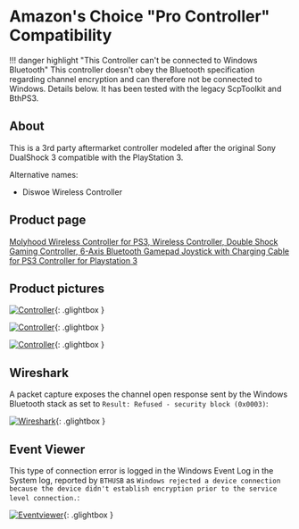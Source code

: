 # Amazon's Choice "Pro Controller" Compatibility

!!! danger highlight "This Controller can't be connected to Windows Bluetooth"
    This controller doesn't obey the Bluetooth specification regarding channel encryption and can therefore not be connected to Windows. Details below. It has been tested with the legacy ScpToolkit and BthPS3.

## About

This is a 3rd party aftermarket controller modeled after the original Sony DualShock 3 compatible with the PlayStation 3.

Alternative names:

- Diswoe Wireless Controller

## Product page 

[Molyhood Wireless Controller for PS3, Wireless Controller, Double Shock Gaming Controller, 6-Axis Bluetooth Gamepad Joystick with Charging Cable for PS3 Controller for Playstation 3](https://www.amazon.de/dp/B07MCGVKHD/ref=cm_sw_em_r_mt_dp_kfYOFbKHBJ5CE?_encoding=UTF8&psc=1)

## Product pictures

[![Controller](/images/61qdiSaiePL._AC_SX679_.jpg)](/images/61qdiSaiePL._AC_SX679_.jpg){: .glightbox }

[![Controller](/images/71dnU4cCpnL._AC_SX679_.jpg)](/images/71dnU4cCpnL._AC_SX679_.jpg){: .glightbox }

[![Controller](/images/20201104_225115.jpg)](/images/20201104_225115.jpg){: .glightbox }

## Wireshark

A packet capture exposes the channel open response sent by the Windows Bluetooth stack as set to `Result: Refused - security block (0x0003)`:

[![Wireshark](/images/fHOkn7s9Be.png)](/images/fHOkn7s9Be.png){: .glightbox }

## Event Viewer

This type of connection error is logged in the Windows Event Log in the System log, reported by `BTHUSB` as `Windows rejected a device connection because the device didn't establish encryption prior to the service level connection.`:

[![Eventviewer](/images/AnyDesk_1st9aPmQro.png)](/images/AnyDesk_1st9aPmQro.png){: .glightbox }
